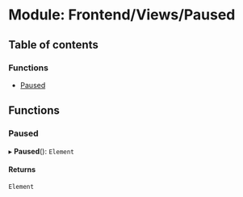 # Module: Frontend/Views/Paused

## Table of contents

### Functions

- [Paused](Frontend_Views_Paused.md#paused)

## Functions

### Paused

▸ **Paused**(): `Element`

#### Returns

`Element`
